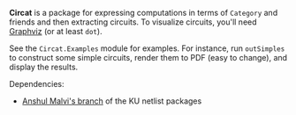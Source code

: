 **Circat** is a package for expressing computations in terms of `Category` and friends and then extracting circuits.
To visualize circuits, you'll need [Graphviz](http://graphviz.org) (or at least `dot`).

See the `Circat.Examples` module for examples.
For instance, run `outSimples` to construct some simple circuits, render them to PDF (easy to change), and display the results.

Dependencies:

*   [Anshul Malvi's branch](https://github.com/anshulmalvi/netlist) of the KU netlist packages
